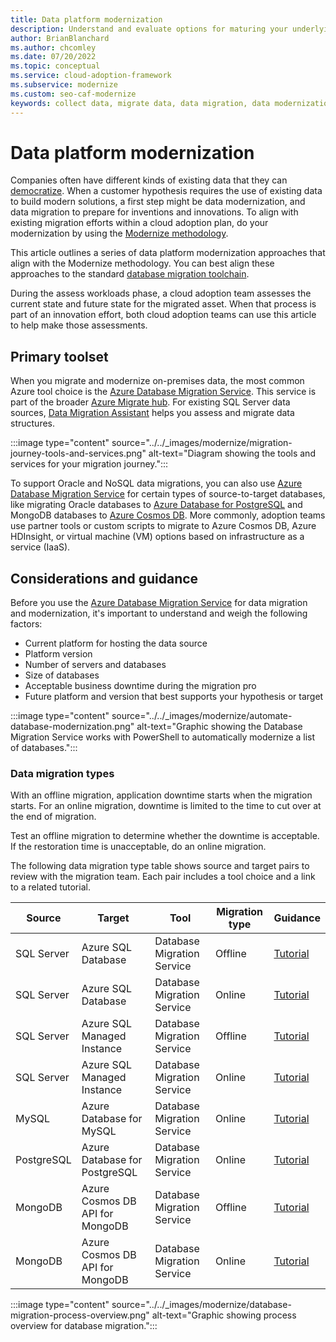 ```yaml
---
title: Data platform modernization
description: Understand and evaluate options for maturing your underlying data platforms for modernization.
author: BrianBlanchard
ms.author: chcomley
ms.date: 07/20/2022
ms.topic: conceptual
ms.service: cloud-adoption-framework
ms.subservice: modernize
ms.custom: seo-caf-modernize
keywords: collect data, migrate data, data migration, data modernization
---
```

# Data platform modernization

Companies often have different kinds of existing data that they can [democratize](../../innovate/considerations/data.md). When a customer hypothesis requires the use of existing data to build modern solutions, a first step might be data modernization, and data migration to prepare for inventions and innovations. To align with existing migration efforts within a cloud adoption plan, do your modernization by using the [Modernize methodology](index.md).

This article outlines a series of data platform modernization approaches that align with the Modernize methodology. You can best align these approaches to the standard [database migration toolchain](/data-migration/).

During the assess workloads phase, a cloud adoption team assesses the current state and future state for the migrated asset. When that process is part of an innovation effort, both cloud adoption teams can use this article to help make those assessments.

## Primary toolset

When you migrate and modernize on-premises data, the most common Azure tool choice is the [Azure Database Migration Service](/azure/dms/). This service is part of the broader [Azure Migrate hub](/azure/migrate/migrate-services-overview). For existing SQL Server data sources, [Data Migration Assistant](/sql/dma/dma-overview) helps you assess and migrate data structures.

:::image type="content" source="../../_images/modernize/migration-journey-tools-and-services.png" alt-text="Diagram showing the tools and services for your migration journey.":::

To support Oracle and NoSQL data migrations, you can also use [Azure Database Migration Service](/azure/dms/) for certain types of source-to-target databases, like migrating Oracle databases to [Azure Database for PostgreSQL](/azure/postgresql/single-server/overview) and MongoDB databases to [Azure Cosmos DB](/azure/cosmos-db/cosmosdb-migrationchoices). More commonly, adoption teams use partner tools or custom scripts to migrate to Azure Cosmos DB, Azure HDInsight, or virtual machine (VM) options based on infrastructure as a service (IaaS).

## Considerations and guidance

Before you use the [Azure Database Migration Service](/azure/dms/) for data migration and modernization, it's important to understand and weigh the following factors:

- Current platform for hosting the data source
- Platform version
- Number of servers and databases
- Size of databases
- Acceptable business downtime during the migration pro
- Future platform and version that best supports your hypothesis or target

:::image type="content" source="../../_images/modernize/automate-database-modernization.png" alt-text="Graphic showing the Database Migration Service works with PowerShell to automatically modernize a list of databases.":::

### Data migration types

With an offline migration, application downtime starts when the migration starts. For an online migration, downtime is limited to the time to cut over at the end of migration.

Test an offline migration to determine whether the downtime is acceptable. If the restoration time is unacceptable, do an online migration.

The following data migration type table shows source and target pairs to review with the migration team. Each pair includes a tool choice and a link to a related tutorial.

| Source | Target | Tool | Migration type | Guidance |
|--|--|--|--|--|
| SQL Server | Azure SQL Database | Database Migration Service | Offline | [Tutorial](/azure/dms/tutorial-sql-server-to-azure-sql) |
| SQL Server | Azure SQL Database | Database Migration Service | Online | [Tutorial](/azure/dms/tutorial-sql-server-to-azure-sql) |
| SQL Server | Azure SQL Managed Instance | Database Migration Service | Offline | [Tutorial](/azure/dms/tutorial-sql-server-to-managed-instance) |
| SQL Server | Azure SQL Managed Instance | Database Migration Service | Online | [Tutorial](/azure/dms/tutorial-sql-server-managed-instance-online) |
| MySQL | Azure Database for MySQL | Database Migration Service | Online | [Tutorial](/azure/dms/tutorial-mysql-azure-mysql-offline-portal) |
| PostgreSQL | Azure Database for PostgreSQL | Database Migration Service | Online | [Tutorial](/azure/dms/tutorial-postgresql-azure-postgresql-online) |
| MongoDB | Azure Cosmos DB API for MongoDB | Database Migration Service | Offline | [Tutorial](/azure/dms/tutorial-mongodb-cosmos-db) |
| MongoDB | Azure Cosmos DB API for MongoDB | Database Migration Service | Online | [Tutorial](/azure/dms/tutorial-mongodb-cosmos-db-online) |

:::image type="content" source="../../_images/modernize/database-migration-process-overview.png" alt-text="Graphic showing process overview for database migration.":::
